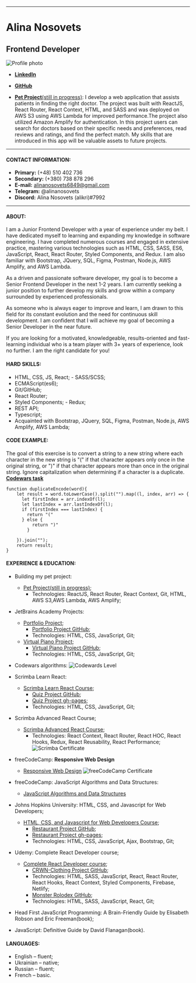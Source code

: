 ******
# **Alina Nosovets**
## **Frontend Developer**
![Profile photo](https://i.imgur.com/o7yqN05.png "Profile photo")

* [**LinkedIn**](https://www.linkedin.com/in/alina-nosovets-ab8bb2186/)

* [**GitHub**](https://github.com/alikri)

* [**Pet Project**(still in progress)](http://doctorsearch.s3-website.eu-central-1.amazonaws.com/): 
I develop a web application that assists patients in finding the right doctor. The project was built with ReactJS, React Router, React Context, HTML, and SASS and was deployed on AWS S3 using AWS Lambda for improved performance.The project also utilized Amazon Amplify for authentication. In this project users can search for doctors based on their specific needs and preferences, read reviews and ratings, and find the perfect match. My skills that are introduced in this app will be valuable assets to future projects.



******

#### **CONTACT INFORMATION:**

* **Primary:** (+48) 510 402 736 
* **Secondary:** (+380) 738 878 296
* **E-mail:** alinanosovets6849@gmail.com 
* **Telegram:** @alinanosovets 
* **Discord:** Alina Nosovets (alikri)#7992

******

#### **ABOUT:**

I am a Junior Frontend Developer with a year of experience under my belt. I have dedicated myself to learning and expanding my knowledge in software engineering. I have completed numerous courses and engaged in extensive practice, mastering various technologies such as HTML, CSS, SASS, ES6, JavaScript, React, React Router, Styled Components, and Redux. I am also familiar with Bootstrap, JQuery, SQL, Figma, Postman, Node.js, AWS Amplify, and AWS Lambda.

As a driven and passionate software developer, my goal is to become a Senior Frontend Developer in the next 1-2 years. I am currently seeking a junior position to further develop my skills and grow within a company surrounded by experienced professionals.

As someone who is always eager to improve and learn, I am drawn to this field for its constant evolution and the need for continuous skill development. I am confident that I will achieve my goal of becoming a Senior Developer in the near future.

If you are looking for a motivated, knowledgeable, results-oriented and fast-learning individual who is a team player with 3+ years of experience, look no further. I am the right candidate for you!

#### **HARD SKILLS:**

* HTML, CSS, JS, React; - SASS/SCSS;
* ECMAScript(es6);
* Git/GitHub;
* React Router;
* Styled Components; - Redux;
* REST API;
* Typescript;
* Acquainted with Bootstrap, JQuery, SQL, Figma, Postman, Node.js, AWS Amplify, AWS Lambda;

#### **CODE EXAMPLE:**
The goal of this exercise is to convert a string to a new string where each character in the new string is "(" if that character appears only once in the original string, or ")" if that character appears more than once in the original string. Ignore capitalization when determining if a character is a duplicate.
[**Codewars task**](https://www.codewars.com/kata/54b42f9314d9229fd6000d9c/train/javascript)


```
function duplicateEncode(word){
    let result = word.toLowerCase().split("").map((l, index, arr) => {
      let firstIndex = arr.indexOf(l);
      let lastIndex = arr.lastIndexOf(l);
      if (firstIndex === lastIndex) {
        return "("
      } else {
          return ")"
        }
      
    }).join("");
    return result;
}
```

#### **EXPERIENCE & EDUCATION:**

* Building my pet project: 
	+ [Pet Project(still in progress)](http://doctorsearch.s3-website.eu-central-1.amazonaws.com/);
		- Technologies: ReactJS, React Router, React Context, Git, HTML, AWS S3,AWS Lambda, AWS Amplify;
* JetBrains Academy Projects:
	+ [Portfolio Project](https://hyperskill.org/projects/137);
		- [Portfolio Project GitHub](https://github.com/alikri/Portfolio);
		- Technologies: HTML, CSS, JavaScript, Git;
	+ [Virtual Piano Project](https://hyperskill.org/projects/101?track=5);
		- [Virtual Piano Project GitHub](https://github.com/alikri/Piano);
		- Technologies: HTML, CSS, JavaScript, Git;
* Codewars algorithms:
	![Codewards Level](https://i.imgur.com/4jJeFPL.png "Codewars Level")
* Scrimba Learn React:
	+ [Scrimba Learn React Course](https://scrimba.com/learn/learnreact);
		- [Quiz Project GitHub](https://github.com/alikri/Quiz-React-Project);
		- [Quiz Project gh-pages](https://github.com/alikri/Quiz-React-Project);
		- Technologies: HTML, CSS, JavaScript, Git;

* Scrimba Advanced React Course;
	+ [Scrimba Advanced React Course](https://scrimba.com/learn/react);
		- Technologies: React Context, React Router, React HOC, React Hooks, Redux, React Reusability, React Performance;
		![Scrimba Certificate](https://i.imgur.com/JQ165D7.png "Scrimba Certificate")

* freeCodeCamp: **Responsive Web Design**
	+ [Responsive Web Design](https://www.freecodecamp.org/learn/2022/responsive-web-design/)
	![freeCodeCamp Certificate](https://i.imgur.com/Gzz63bK.png "freeCodeCamp Certificate")
* freeCodeCamp: JavaScript Algorithms and Data Structures:
	+ [JavaScript Algorithms and Data Structures](https://www.freecodecamp.org/learn/javascript-algorithms-and-data-structures/)
* Johns Hopkins University: HTML, CSS, and Javascript for Web Developers;
	+ [HTML, CSS, and Javascript for Web Developers Course](https://www.coursera.org/learn/html-css-javascript-for-web-developers?action=enroll);
		- [Restaurant Project GitHub](https://github.com/alikri/Restaurant-Project);
		- [Restaurant Project gh-pages](https://alikri.github.io/Restaurant-Project/index.html#);
		- Technologies: HTML, CSS, JavaScript, Ajax, Bootstrap, Git;
* Udemy: Complete React Developer course;
	+ [Complete React Developer course](https://www.udemy.com/course/complete-react-developer-zero-to-mastery/);
		- [CRWN-Clothing Project GitHub](https://github.com/alikri/CRWN-clothing-2v);
		- Technologies: HTML, SASS, JavaScript, React, React Router, React Hooks, React Context, Styled Components, Firebase, Netlify;
		- [Monster Rolodex GitHub](https://github.com/alikri/React-Basi-Monster-Rolodex);
		- Technologies: HTML, SASS, JavaScript, React, Git;
* Head First JavaScript Programming: A Brain-Friendly Guide by Elisabeth Robson and Eric Freeman(book);
* JavaScript: Definitive Guide by David Flanagan(book).

#### **LANGUAGES:**
* English – fluent; 
* Ukrainian – native; 
* Russian – fluent; 
* French – basic.







